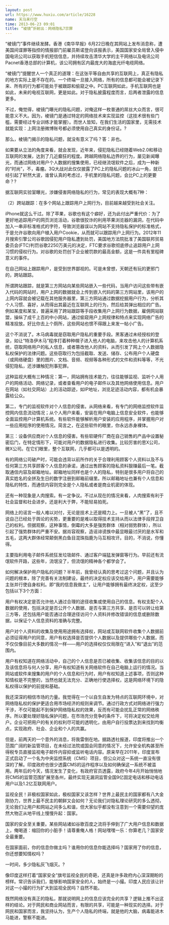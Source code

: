 ```yaml
---
layout: post
url: https://www.huxiu.com/article/16228
name: 天马来行空
time: 2013-06-23 09:01
title: “棱镜”折射出：网络隐私7宗罪
---
```

“棱镜门”事件继续发酵。香港《南华早报》6月22日晚在其网站上发布消息称，遭美国间谍罪等指控的情报部门前雇员斯诺登向该报表示，美国国家安全局曾入侵中国电讯公司以获取手机短信信息，并持续攻击清华大学的主干网络以及电讯公司Pacnet香港总部的计算机，该公司拥有区内最庞大的海底光纤电缆网络。

“棱镜门”提醒世人一个真正的道理：在这张平等自由共享的互联网上，真正有隐私的地方实际上是不存在的。一个终端一旦接入网络，所有的信息都可能会被记录下来、所有的行为都可能处于被跟踪和偷窥之中。PC互联网如此，手机互联网也是如此，未来的电视互联网，更是如此。对于隐私披露程度而言，后两者泄露的信息更多。

不过，俺觉得，棱镜门曝光的隐私问题，对俺这样一枚普通的屌丝大众而言，很可能意义不大。因为，棱镜门是通过特定的网络技术来实现监控（这技术很有些门槛，需要经过专业训练才能掌握）。而世人皆知，在我们生活的国家里，无需技术就能实现：上网注册微博账号都必须使用自己真实的身份证。?

那么，棱镜门揭示的隐私问题，就没有意义了吗？答：非也。

如果要从立法的角度来看，就会发现，近年来，侵犯隐私已经随着Web2.0和移动互联网的发展，达到了几近癫狂的程度。跨越网络隐私边界的行为，屡见新闻曝光，而通过网络对用户个人数据的搜集使用，已经继流氓软件之后，成为一种新的“时尚”，不，毒瘤。3Q大战对此仅仅披露了PC上的隐私问题的冰山一角，就已经引起了轩然大波，谁曾认真的考虑过，手机里的隐私问题，会比PC上的更要命？?

据互联网实验室曝光，涉嫌侵害网络隐私的行为，常见的表现大概有7种：

（2）跨站跟踪：在多个网站上跟踪用户上网行为，目前越来越受到社会关注。

iPhone就这么干过。除了苹果，谷歌也有这个癖好，还为此付出严重代价：为了更好地追踪用户的网页浏览活动，谷歌很狡诈的利用苹果浏览器的漏洞，在代码中加入一串非标准格式的字符，导致浏览器误以为网站不支持隐私保护的标准格式，于是允许谷歌向用户植入用户Cookie，从而就可以跟踪用户上网行为。2012年11月搜索引擎公司谷歌因侵犯用户隐私遭到处罚，美国地方法院批准了美国联邦贸易委员会(FTC)判罚谷歌2250万美元的决定，FTC要求谷歌彻底停止追踪用户上网习惯的侵权行为。对谷歌的处罚创下企业被罚款的最高金额，这是一件具有里程碑意义的事件。

在自己网站上跟踪用户，是受到世界鄙视的。可是未曾想，天朝还有玩的更邪门的，跨站跟踪。

所谓跨站跟踪，就是第三方网站向某些网站嵌入一些代码，当用户访问这些带有嵌入代码的网站时，用户上网的数据就会上传到嵌入代码的第三方网站里，该用户的上网内容就会被记载在其他服务器里，第三方网站通过数据挖掘用户行为，分析其个人习惯、喜好，从而得出其最近在互联网上的行为，然后给其弹出相应的广告。例如某度和某宝，普遍采用了跨站跟踪等手段收集用户上网行为数据，雇佣网站联盟，操纵了成千上百的中小网站，通过偷窥用户上网规律和特点来实现网络广告的精准投放。好比你去上个厕所，这些网站也恨不得跟上来发一帖小广告。

这个不消说了。木马病毒就是窃取用户隐私的重要手段。黑客通过未经授权的登录，如让“特洛伊木马”程序打着种种幌子进入他人的电脑，来攻击他人的计算机系统，窃取网络用户的私人信息，或者篡改他人的资料，从而引发了网上个人数据隐私权保护的法律问题。这些窃取行为包括截取、发送、储存、公布用户个人硬盘（或网络硬盘）里的图片、文档、音频、视频等各种形式的文件和资料等等，不光侵犯隐私，还涉嫌触犯刑事犯罪。

这种监视大概有三种情况：第一，网站拥有技术能力，往往能够监视、监听个人用户的网络活动、网络记录，或者查看用户的电子邮件以及其他网络使用信息。用户在网站（如社交网站）上的活动踪迹，如IP地址，浏览足迹活动内容，都有机会暴露给公众。

第二，专门的监视软件对个人信息的侵害。从网络来看，有专门的网络监控软件监控网内信息流动情况；从个人用户来看，安装在用户电脑上信息安全软件，也能够全面监控用户计算机系统。有些软件能够解析用户安装的应用程序，并掌握用户对一些应用程序的使用情况。简言之，在这些软件的眼里，你永远赤身裸体。

第三：设备供应商对个人信息的侵害。有些软硬件厂商在自己销售的产品中设置秘密后门，在特定情形下，可能对用户的数据隐私进行收集。比较厉害的思X公司，微X公司。在它们眼里，整个互联网，几乎都可以是透明的。

有的网络公司破产时，可能会违背以前所作的关于合理利用顾客个人资料以及不与任何第三方共享顾客个人信息的承诺，通过出售顾客的隐私资料狠赚最后一笔。截取通信内容及邮箱地址。邮箱地址同样也是个人的隐私，特别是很多用户将自己的真实姓名的全拼及生日的数字注册到邮箱前缀里。所以邮箱地址也兼有个人信息和隐私的特性，而通信内容则完全是个人隐私或者是商业机密的体现。

还有一种现象是人肉搜索。有一定争议。不过从现在的情况来看，人肉搜索有利于社会监督和社会进步。还是利大于弊，不能轻易拍死。

网络上的谣言一般人难以对付，无论是技术上还是精力上。一旦被人“黑”了，且不说自己已经处于舆论的劣势，更重要的是难以取得技术支持从而以法律手段捍卫自己的权利。但据观察，这种事情，倒霉的大多是强势群体（相对弱势群体），所以引起了强势群体的严重不安。据肖容观察，造谣诽谤族中最显眼最讨厌的是水军和五毛，这两大群体经常颠倒黑白鱼目混珠指鹿为马互相攻讦。目的，不消说，你懂得。

主要指利用电子邮件系统狂发垃圾邮件、通过客户端猛发弹窗等行为。早前还有流氓软件开路，这些年，流氓没了，但流氓的精神各个都学会了。

如何解决保护用户隐私的问题？半年前，我曾经认真的思考过这个问题，并且认为问题的根本，除了完善有关法制建设，最终的决定权应该交给用户，用户需要能够主张并行使自身权利。即“我的信息我做主”，让用户能够拥有最终决定权，这至少包括以下3个方面：

用户有权决定是否允许他人通过合理的途径收集或使用自己的信息。有权支配个人数据的使用，包括决定是否公开个人数据、是否与第三方共享、是否可以转让给第三方等，还包括用户能否通过合理途径访问个人资料并修改错误的信息或删除数据，以保证个人信息资料的准确与完整。

用户对个人资料的收集及使用用途拥有选择权，网站或互联网软件收集个人数据前必须征得用户的同意，用户有权选择是否提供个人数据以及提供哪些个人数据，而不仅仅像目前大多数的情况一样——用户的选择权仅仅局限在“进入”和“退出”的范围内。

用户有权知道在网络活动中，自己的个人信息是否已被收集、收集该信息的目的以及该信息将与何人分享，用户有权知道有关网络软件在自己电脑上运行的情况。当网站或软件来搜集的用户的个人信息和行为时，用户有权知道上述事项，否则这种知情权是不完整的，当然也就无法充分、正确地行使选择权，这是网络环境下的隐私权得以保护的前提和基础。

我还深深的相信市场的力量。我觉得在一个以自生自发为特点的互联网环境中，对网络隐私权的保护更适合用市场经济的规则来调节。通过行政方式对网络进行强力干涉，不仅可能起不到保护网络隐私权的效果，反而有可能会扰乱正常的网络秩序。所以要处理好隐私保护问题，在市场充分竞争的条件下，可将决定权交给用户。企业可把用户的有关的权利尽可能的透明化，由用户自行投票达到来找到均衡点，实现政府、社会、企业和个人的共赢。

但是，前两天的一个意外的消息，将我雷倒在地。据路透社报道，印度将推出一个范围广阔的新监管项目，在未经过法院或国会同意的情况下，允许安全机构甚至所得税专员直接监视电子邮件内容抑或监听电话内容。原来早在2011年，印度宣布正式启动了一个名为中央监控系统（CMS）项目，但公众对这一系统一直没有很深的了解。印度政府也很少透露CMS的运作程序以及如何确保这一系统不被滥用。两年后的今天，情况发生了变化，有政府官员透露，政府今年4月开始悄悄地将CMS的监管范围扩展至各州，最终实现无漏洞监管全国9亿固定电话和移动电话用户以及1.2亿互联网用户。

监视全民！非极权国家如此，极权国家又该怎样？世界上最民主的国家都有八大金刚协力，世界上最不民主的朝鲜又会如何？无论我们对隐私理论研究的多么透彻，无论我们让用户和网站之间多么和谐，但大家似乎都没有注意到一个需要仰望的庞然大物正从地平线上慢慢升起：国家。

国家的安全至关重要。某些网站诸如谷歌百度之流将手伸到了广大用户信息和数据上，俺喝道：缩回你的小脏手！请尊重俺人格！网站嘿嘿一乐：你算老几？国家安全最重要。

在国家面前，你的信息你做主吗？谁用你的信息你能选择吗？国家用了你的信息，你还想要知情权吗？

一时间，多少隐私灰飞烟灭。?

像印度这样打着“国家安全”旗号监视全民的奇葩，还真是许多政府内心深深期盼的榜样。常识告诉我们，能够影响国家安全的人，始终是一小撮。印度人民应该让针对这一小撮的行为扩大到监视全民吗？自然不能。

既然网络没有真正的隐私，那就说明网上的信息应该完全的共享？逻辑上推不出这样的结论。对于网民和商业网站而言，有限的共享，可能是一种现实的选择。对于网民和国家而言，我坚持认为，生产个人隐私的终端，就是他的大脑，病毒能进木马能进，警察不能进。

